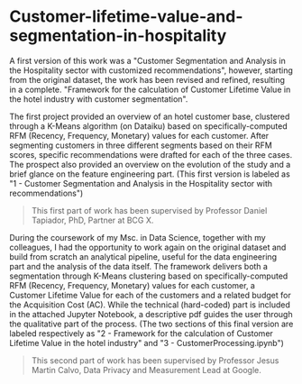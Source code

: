 # Customer-lifetime-value-and-segmentation-in-hospitality

A first version of this work was a "Customer Segmentation and Analysis in the Hospitality sector with customized recommendations", however, starting from the original dataset, the work has been revised and refined, resulting in a complete. "Framework for the calculation of Customer Lifetime Value in the hotel industry with customer segmentation".


The first project provided an overview of an hotel customer base, clustered through a K-Means algorithm (on Dataiku) based on specifically-computed RFM (Recency, Frequency, Monetary) values for each customer. After segmenting customers in three different segments based on their RFM scores, specific recommendations were drafted for each of the three cases. The prospect also provided an overview on the evolution of the study and a brief glance on the feature engineering part. 
(This first version is labeled as "1 - Customer Segmentation and Analysis in the Hospitality sector with recommendations")

> This first part of work has been supervised by Professor Daniel Tapiador, PhD, Partner at BCG X.

During the coursework of my Msc. in Data Science, together with my colleagues, I had the opportunity to work again on the original dataset and build from scratch an analytical pipeline, useful for the data engineering part and the analysis of the data itself. The framework delivers both a segmentation through K-Means clustering based on specifically-computed RFM (Recency, Frequency, Monetary) values for each customer, a Customer Lifetime Value for each of the customers and a related budget for the Acquisition Cost (AC). While the technical (hard-coded) part is included in the attached Jupyter Notebook, a descriptive pdf guides the user through the qualitative part of the process.
(The two sections of this final version are labeled respectively as "2 - Framework for the calculation of Customer Lifetime Value in the hotel industry" and "3 - CustomerProcessing.ipynb")

> This second part of work has been supervised by Professor Jesus Martin Calvo, Data Privacy and Measurement Lead at Google.
